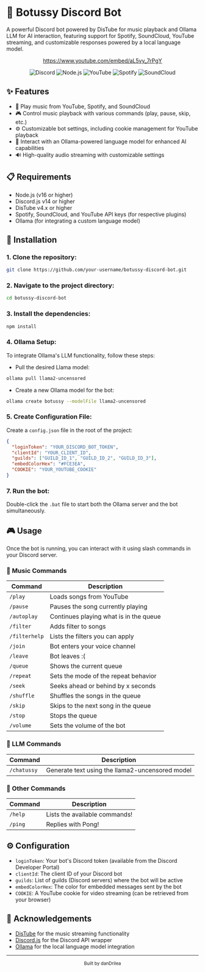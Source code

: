 # 🎵 Botussy Discord Bot

A powerful Discord bot powered by DisTube for music playback and Ollama LLM for AI interaction, featuring support for Spotify, SoundCloud, YouTube streaming, and customizable responses powered by a local language model.

<div align="center">
  
https://www.youtube.com/embed/aL5vy_7rPgY

</div>

<div align="center">
  
![Discord](https://img.shields.io/badge/Discord-7289DA?style=for-the-badge&logo=discord&logoColor=white)
![Node.js](https://img.shields.io/badge/Node.js-43853D?style=for-the-badge&logo=node.js&logoColor=white)
![YouTube](https://img.shields.io/badge/YouTube-FF0000?style=for-the-badge&logo=youtube&logoColor=white)
![Spotify](https://img.shields.io/badge/Spotify-1ED760?style=for-the-badge&logo=spotify&logoColor=white)
![SoundCloud](https://img.shields.io/badge/SoundCloud-FF3300?style=for-the-badge&logo=soundcloud&logoColor=white)

</div>

## ✨ Features

- 🎵 Play music from YouTube, Spotify, and SoundCloud
- 🎮 Control music playback with various commands (play, pause, skip, etc.)
- ⚙️ Customizable bot settings, including cookie management for YouTube playback
- 🤖 Interact with an Ollama-powered language model for enhanced AI capabilities
- 🔊 High-quality audio streaming with customizable settings

## 📋 Requirements

- Node.js (v16 or higher)
- Discord.js v14 or higher
- DisTube v4.x or higher
- Spotify, SoundCloud, and YouTube API keys (for respective plugins)
- Ollama (for integrating a custom language model)

## 🚀 Installation

### 1. Clone the repository:

```bash
git clone https://github.com/your-username/botussy-discord-bot.git
```

### 2. Navigate to the project directory:

```bash
cd botussy-discord-bot
```

### 3. Install the dependencies:

```bash
npm install
```

### 4. Ollama Setup:

To integrate Ollama's LLM functionality, follow these steps:

- Pull the desired Llama model:

```bash
ollama pull llama2-uncensored
```

- Create a new Ollama model for the bot:

```bash
ollama create botussy --modelFile llama2-uncensored
```

### 5. Create Configuration File:

Create a `config.json` file in the root of the project:

```json
{
  "loginToken": "YOUR_DISCORD_BOT_TOKEN",
  "clientId": "YOUR_CLIENT_ID",
  "guilds": ["GUILD_ID_1", "GUILD_ID_2", "GUILD_ID_3"],
  "embedColorHex": "#FCE3EA",
  "COOKIE": "YOUR_YOUTUBE_COOKIE"
}
```

### 7. Run the bot:

Double-click the `.bat` file to start both the Ollama server and the bot simultaneously.

## 🎮 Usage

Once the bot is running, you can interact with it using slash commands in your Discord server.

### 🎵 Music Commands

| Command | Description |
|---------|-------------|
| `/play` | Loads songs from YouTube |
| `/pause` | Pauses the song currently playing |
| `/autoplay` | Continues playing what is in the queue |
| `/filter` | Adds filter to songs |
| `/filterhelp` | Lists the filters you can apply |
| `/join` | Bot enters your voice channel |
| `/leave` | Bot leaves :( |
| `/queue` | Shows the current queue |
| `/repeat` | Sets the mode of the repeat behavior |
| `/seek` | Seeks ahead or behind by x seconds |
| `/shuffle` | Shuffles the songs in the queue |
| `/skip` | Skips to the next song in the queue |
| `/stop` | Stops the queue |
| `/volume` | Sets the volume of the bot |

### 🤖 LLM Commands

| Command | Description |
|---------|-------------|
| `/chatussy` | Generate text using the llama2-uncensored model |

### 🔧 Other Commands

| Command | Description |
|---------|-------------|
| `/help` | Lists the available commands! |
| `/ping` | Replies with Pong! |

## ⚙️ Configuration

- `loginToken`: Your bot's Discord token (available from the Discord Developer Portal)
- `clientId`: The client ID of your Discord bot
- `guilds`: List of guilds (Discord servers) where the bot will be active
- `embedColorHex`: The color for embedded messages sent by the bot
- `COOKIE`: A YouTube cookie for video streaming (can be retrieved from your browser)


## 🙏 Acknowledgements

- [DisTube](https://distube.js.org/) for the music streaming functionality
- [Discord.js](https://discord.js.org/) for the Discord API wrapper
- [Ollama](https://ollama.ai/) for the local language model integration

---

<div align="center">
  <sub>Built  by danDrilea</sub>
</div>
